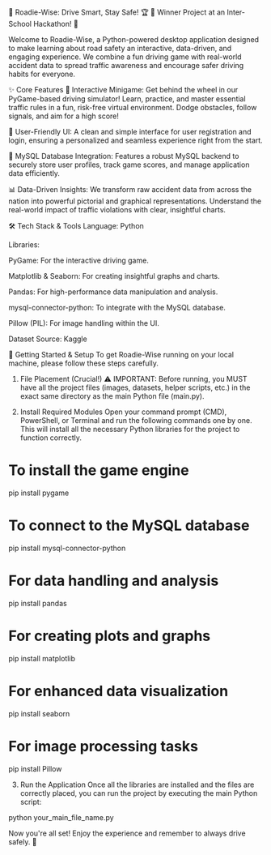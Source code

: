 🚦 Roadie-Wise: Drive Smart, Stay Safe! 🏆
🥇 Winner Project at an Inter-School Hackathon! 🥇

Welcome to Roadie-Wise, a Python-powered desktop application designed to make learning about road safety an interactive, data-driven, and engaging experience. We combine a fun driving game with real-world accident data to spread traffic awareness and encourage safer driving habits for everyone.

✨ Core Features
🚗 Interactive Minigame: Get behind the wheel in our PyGame-based driving simulator! Learn, practice, and master essential traffic rules in a fun, risk-free virtual environment. Dodge obstacles, follow signals, and aim for a high score!

👤 User-Friendly UI: A clean and simple interface for user registration and login, ensuring a personalized and seamless experience right from the start.

💾 MySQL Database Integration: Features a robust MySQL backend to securely store user profiles, track game scores, and manage application data efficiently.

📊 Data-Driven Insights: We transform raw accident data from across the nation into powerful pictorial and graphical representations. Understand the real-world impact of traffic violations with clear, insightful charts.


🛠️ Tech Stack & Tools
Language: Python

Libraries:

PyGame: For the interactive driving game.

Matplotlib & Seaborn: For creating insightful graphs and charts.

Pandas: For high-performance data manipulation and analysis.

mysql-connector-python: To integrate with the MySQL database.

Pillow (PIL): For image handling within the UI.

Dataset Source: Kaggle

🚀 Getting Started & Setup
To get Roadie-Wise running on your local machine, please follow these steps carefully.

1. File Placement (Crucial!)
⚠️ IMPORTANT: Before running, you MUST have all the project files (images, datasets, helper scripts, etc.) in the exact same directory as the main Python file (main.py).

2. Install Required Modules
Open your command prompt (CMD), PowerShell, or Terminal and run the following commands one by one. This will install all the necessary Python libraries for the project to function correctly.

# To install the game engine
pip install pygame

# To connect to the MySQL database
pip install mysql-connector-python

# For data handling and analysis
pip install pandas

# For creating plots and graphs
pip install matplotlib

# For enhanced data visualization
pip install seaborn

# For image processing tasks
pip install Pillow

3. Run the Application
Once all the libraries are installed and the files are correctly placed, you can run the project by executing the main Python script:

python your_main_file_name.py

Now you're all set! Enjoy the experience and remember to always drive safely. 🎉
